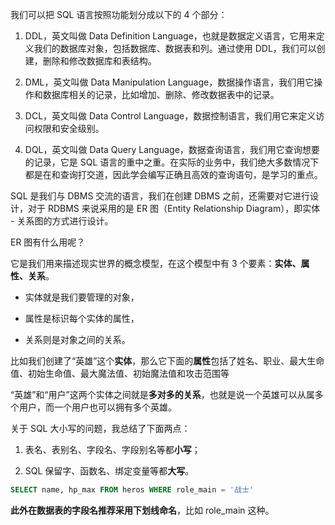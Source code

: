 我们可以把 SQL 语言按照功能划分成以下的 4 个部分：

1. DDL，英文叫做 Data Definition Language，也就是数据定义语言，它用来定义我们的数据库对象，包括数据库、数据表和列。通过使用 DDL，我们可以创建，删除和修改数据库和表结构。

2. DML，英文叫做 Data Manipulation Language，数据操作语言，我们用它操作和数据库相关的记录，比如增加、删除、修改数据表中的记录。

3. DCL，英文叫做 Data Control Language，数据控制语言，我们用它来定义访问权限和安全级别。

4. DQL，英文叫做 Data Query Language，数据查询语言，我们用它查询想要的记录，它是 SQL 语言的重中之重。在实际的业务中，我们绝大多数情况下都是在和查询打交道，因此学会编写正确且高效的查询语句，是学习的重点。





SQL 是我们与 DBMS 交流的语言，我们在创建 DBMS 之前，还需要对它进行设计，对于 RDBMS 来说采用的是 ER 图（Entity Relationship Diagram），即实体 - 关系图的方式进行设计。





ER 图有什么用呢？

它是我们用来描述现实世界的概念模型，在这个模型中有 3 个要素：**实体、属性、关系**。

* 实体就是我们要管理的对象，

* 属性是标识每个实体的属性，

* 关系则是对象之间的关系。

比如我们创建了“英雄”这个**实体**，那么它下面的**属性**包括了姓名、职业、最大生命值、初始生命值、最大魔法值、初始魔法值和攻击范围等

“英雄”和“用户”这两个实体之间就是**多对多的关系**，也就是说一个英雄可以从属多个用户，而一个用户也可以拥有多个英雄。





关于 SQL 大小写的问题，我总结了下面两点：

1. 表名、表别名、字段名、字段别名等都**小写**；

2. SQL 保留字、函数名、绑定变量等都**大写**。



```sql
SELECT name, hp_max FROM heros WHERE role_main = '战士'
```

**此外在数据表的字段名推荐采用下划线命名**，比如 role_main 这种。

